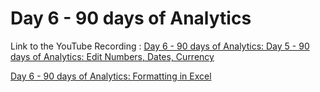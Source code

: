 
# Day 6 - 90 days of Analytics



Link to the YouTube Recording :
 [Day 6 - 90 days of Analytics: Day 5 - 90 days of Analytics: Edit Numbers, Dates, Currency](https://www.youtube.com/watch?v=X1NzQb8ThQY)


 [Day 6 - 90 days of Analytics: Formatting in Excel](https://www.youtube.com/watch?v=AS8on52dBuk)
